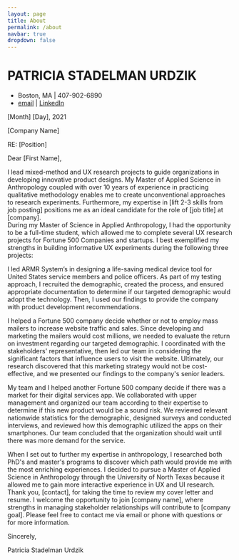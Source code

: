 ```yaml
---
layout: page
title: About
permalink: /about
navbar: true
dropdown: false
---
```


# PATRICIA STADELMAN URDZIK

* Boston, MA \| 407-902-6890
* [email](mailto:patriciaurdzik@gmail.com) \| [LinkedIn](https://www.linkedin.com/in/trishurdzik)

[Month] [Day], 2021

[Company Name]

RE: [Position] 

Dear [First Name],

I lead mixed-method and UX research projects to guide organizations in developing innovative product designs. My Master of Applied Science in Anthropology coupled with over 10 years of experience in practicing qualitative methodology enables me to create unconventional approaches to research experiments. 
Furthermore, my expertise in [lift 2-3 skills from job posting] positions me as an ideal candidate for the role of [job title] at [company].  
During my Master of Science in Applied Anthropology, I had the opportunity to be a full-time student, which allowed me to complete several UX research projects for Fortune 500 Companies and startups. I best exemplified my strengths in building informative UX experiments during the following three projects:

I led ARMR System’s in designing a life-saving medical device tool for United States service members and police officers. As part of my testing approach, I recruited the demographic, created the process, and ensured appropriate documentation to determine if our targeted demographic would adopt the technology. Then, I used our findings to provide the company with product development recommendations. 

I helped a Fortune 500 company decide whether or not to employ mass mailers to increase website traffic and sales. Since developing and marketing the mailers would cost millions, we needed to evaluate the return on investment regarding our targeted demographic. I coordinated with the stakeholders' representative, then led our team in considering the significant factors that influence users to visit the website. Ultimately, our research discovered that this marketing strategy would not be cost-effective, and we presented our findings to the company's senior leaders. 

My team and I helped another Fortune 500 company decide if there was a market for their digital services app. We collaborated with upper management and organized our team according to their expertise to determine if this new product would be a sound risk. We reviewed relevant nationwide statistics for the demographic, designed surveys and conducted interviews, and reviewed how this demographic utilized the apps on their smartphones. Our team concluded that the organization should wait until there was more demand for the service. 

When I set out to further my expertise in anthropology, I researched both PhD's and master's programs to discover which path would provide me with the most enriching experiences. I decided to pursue a Master of Applied Science in Anthropology through the University of North Texas because it allowed me to gain more interactive experience in UX and UI research. 
Thank you, [contact], for taking the time to review my cover letter and resume. I welcome the opportunity to join [company name], where strengths in managing stakeholder relationships will contribute to [company goal]. Please feel free to contact me via email or phone with questions or for more information. 

Sincerely,



Patricia Stadelman Urdzik

